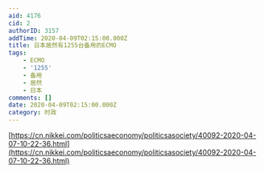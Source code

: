 ```yaml
---
aid: 4176
cid: 2
authorID: 3157
addTime: 2020-04-09T02:15:00.000Z
title: 日本居然有1255台备用的ECMO
tags:
    - ECMO
    - '1255'
    - 备用
    - 居然
    - 日本
comments: []
date: 2020-04-09T02:15:00.000Z
category: 时政
---
```


[https://cn.nikkei.com/politicsaeconomy/politicsasociety/40092-2020-04-07-10-22-36.html](https://cn.nikkei.com/politicsaeconomy/politicsasociety/40092-2020-04-07-10-22-36.html)
